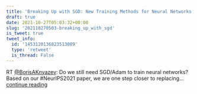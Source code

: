 ```yaml
---
title: 'Breaking Up with SGD: New Training Methods for Neural Networks'
draft: true
date: 2021-10-27T05:03:32+00:00
slug: '202110270503-breaking_up_with_sgd'
is_tweet: true
tweet_info:
  id: '1453120136823513089'
  type: 'retweet'
  is_thread: False
---
```




RT [@BorisAKnyazev](https://x.com/BorisAKnyazev): Do we still need SGD/Adam to train neural networks? Based on our #NeurIPS2021 paper, we are one step closer to replacing… [continue reading](https://x.com/sytelus/status/1453120136823513089)
